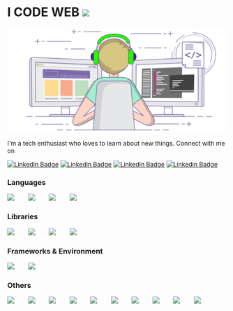 # I CODE WEB <img src="https://media.giphy.com/media/WUlplcMpOCEmTGBtBW/giphy.gif" width="50"> 
<p align="center">
  <img src="https://github.com/harishv6665/harishv6665/blob/master/raw/coding.gif">
</p>

I'm a tech enthusiast who loves to learn about new things. Connect with me on

[![Linkedin Badge](https://img.shields.io/badge/-LINKEDIN-blue?style=for-the-badge&logo=Linkedin&logoColor=white&link=https://www.linkedin.com/in/harish-v-960753107/)](https://www.linkedin.com/in/harish-v-960753107/)
[![Linkedin Badge](https://img.shields.io/badge/-GMAIL-blue?style=for-the-badge&logo=Gmail&color=red&logoColor=white&link=mailto:harishv6665@gmail.com)](mailto:harishv6665@gmail.com)
[![Linkedin Badge](https://img.shields.io/badge/-MEDIUM-blue?style=for-the-badge&logo=Medium&color=black&logoColor=white&link=https://medium.com/@harishv6665_49536)](https://medium.com/@harishv6665_49536)
[![Linkedin Badge](https://img.shields.io/badge/-BEHANCE-blue?style=for-the-badge&logo=Behance&color=blue&logoColor=white&link=https://www.behance.net/icodeweb)](https://www.behance.net/icodeweb)

### Languages

<img src="https://devicons.github.io/devicon/devicon.git/icons/javascript/javascript-original.svg" width="40px">&nbsp;&nbsp;&nbsp;&nbsp;&nbsp;&nbsp;&nbsp;&nbsp;<img src="https://devicons.github.io/devicon/devicon.git/icons/typescript/typescript-original.svg" width="40px">&nbsp;&nbsp;&nbsp;&nbsp;&nbsp;&nbsp;&nbsp;&nbsp;<img src="https://devicons.github.io/devicon/devicon.git/icons/html5/html5-original.svg" width="40px">&nbsp;&nbsp;&nbsp;&nbsp;&nbsp;&nbsp;&nbsp;&nbsp;<img src="https://devicons.github.io/devicon/devicon.git/icons/css3/css3-original.svg" width="40px">


### Libraries

<img src="https://devicons.github.io/devicon/devicon.git/icons/react/react-original.svg" width="40px">&nbsp;&nbsp;&nbsp;&nbsp;&nbsp;&nbsp;&nbsp;&nbsp;<img src="https://devicons.github.io/devicon/devicon.git/icons/redux/redux-original.svg" width="40px">&nbsp;&nbsp;&nbsp;&nbsp;&nbsp;&nbsp;&nbsp;&nbsp;<img src="https://devicons.github.io/devicon/devicon.git/icons/jquery/jquery-original.svg" width="40px">&nbsp;&nbsp;&nbsp;&nbsp;&nbsp;&nbsp;&nbsp;&nbsp;<img src="https://devicons.github.io/devicon/devicon.git/icons/d3js/d3js-original.svg" width="40px">

### Frameworks & Environment

<img src="https://devicons.github.io/devicon/devicon.git/icons/angularjs/angularjs-original.svg" width="40px">&nbsp;&nbsp;&nbsp;&nbsp;&nbsp;&nbsp;&nbsp;&nbsp;<img src="https://devicons.github.io/devicon/devicon.git/icons/nodejs/nodejs-original.svg" width="40px">

### Others

<img src="https://devicons.github.io/devicon/devicon.git/icons/webpack/webpack-original.svg" width="40px">&nbsp;&nbsp;&nbsp;&nbsp;&nbsp;&nbsp;&nbsp;&nbsp;<img src="https://devicons.github.io/devicon/devicon.git/icons/gulp/gulp-plain.svg" width="40px">&nbsp;&nbsp;&nbsp;&nbsp;&nbsp;&nbsp;&nbsp;&nbsp;<img src="https://devicons.github.io/devicon/devicon.git/icons/npm/npm-original-wordmark.svg" width="40px">&nbsp;&nbsp;&nbsp;&nbsp;&nbsp;&nbsp;&nbsp;&nbsp;<img src="https://devicons.github.io/devicon/devicon.git/icons/babel/babel-original.svg" width="40px">&nbsp;&nbsp;&nbsp;&nbsp;&nbsp;&nbsp;&nbsp;&nbsp;<img src="https://devicons.github.io/devicon/devicon.git/icons/express/express-original.svg" width="40px">&nbsp;&nbsp;&nbsp;&nbsp;&nbsp;&nbsp;&nbsp;&nbsp;<img src="https://devicons.github.io/devicon/devicon.git/icons/nginx/nginx-original.svg" width="40px">&nbsp;&nbsp;&nbsp;&nbsp;&nbsp;&nbsp;&nbsp;&nbsp;<img src="https://devicons.github.io/devicon/devicon.git/icons/mongodb/mongodb-original.svg" width="40px">&nbsp;&nbsp;&nbsp;&nbsp;&nbsp;&nbsp;&nbsp;&nbsp;<img src="https://devicons.github.io/devicon/devicon.git/icons/github/github-original.svg" width="40px">&nbsp;&nbsp;&nbsp;&nbsp;&nbsp;&nbsp;&nbsp;&nbsp;<img src="https://devicons.github.io/devicon/devicon.git/icons/photoshop/photoshop-plain.svg" width="40px">&nbsp;&nbsp;&nbsp;&nbsp;&nbsp;&nbsp;&nbsp;&nbsp;<img src="https://devicons.github.io/devicon/devicon.git/icons/sketch/sketch-original.svg" width="40px">
